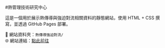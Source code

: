 #熱管理技術研究中心

這是一個用於展示熱傳導與強迫對流相關資料的靜態網站，使用 HTML + CSS 撰寫，並透過 GitHub Pages 部署。

📁 網站資料夾：`熱傳導強迫對流/`  
🌐 網站連結：[點此前往](https://htel120.github.io/-/)

## 
